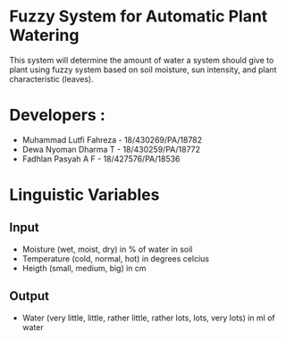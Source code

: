 # Fuzzy System for Automatic Plant Watering
This system will determine the amount of water a system should give to plant using fuzzy system based on soil moisture, sun intensity, and plant characteristic (leaves).
# Developers :
- Muhammad Lutfi Fahreza - 18/430269/PA/18782
- Dewa Nyoman Dharma T - 18/430259/PA/18772
- Fadhlan Pasyah A F - 18/427576/PA/18536 
# Linguistic Variables
## Input
- Moisture (wet, moist, dry) in % of water in soil
- Temperature (cold, normal, hot) in degrees celcius
- Heigth (small, medium, big) in cm
## Output 
- Water (very little, little, rather little, rather lots, lots, very lots) in ml of water
